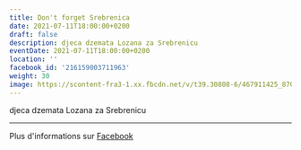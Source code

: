 ```yaml
---
title: Don't forget Srebrenica
date: 2021-07-11T18:00:00+0200
draft: false
description: djeca dzemata Lozana za Srebrenicu
eventDate: 2021-07-11T18:00:00+0200
location: ''
facebook_id: '216159003711963'
weight: 30
image: https://scontent-fra3-1.xx.fbcdn.net/v/t39.30808-6/467911425_8702124949883247_8451066247417132989_n.jpg?_nc_cat=103&ccb=1-7&_nc_sid=9e60e4&_nc_ohc=9tmRwl1DhuMQ7kNvwFt44La&_nc_oc=AdmmntUJwvmEIJRsBvdjZv_-5IWDg2_PjTzSgdwg1o9E7GLz_2oRlVkywAiB0oGlWMk&_nc_zt=23&_nc_ht=scontent-fra3-1.xx&edm=ABTKTjYEAAAA&_nc_gid=FpbBph8ZKgp8-THeh6NZLQ&oh=00_AfJ3wEFVmciGJEq-Kxt6PNwxyzH9czztB93xf3GtnngH9w&oe=6824AF59
---
```


djeca dzemata Lozana za Srebrenicu

---

Plus d'informations sur [Facebook](https://facebook.com/events/216159003711963)
